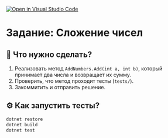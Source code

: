 [![Open in Visual Studio Code](https://classroom.github.com/assets/open-in-vscode-2e0aaae1b6195c2367325f4f02e2d04e9abb55f0b24a779b69b11b9e10269abc.svg)](https://classroom.github.com/online_ide?assignment_repo_id=18708019&assignment_repo_type=AssignmentRepo)
# Задание: Сложение чисел

## 📌 Что нужно сделать?
1. Реализовать метод `AddNumbers.Add(int a, int b)`, который принимает два числа и возвращает их сумму.
2. Проверить, что метод проходит тесты (`tests/`).
3. Закоммитить и отправить решение.

## ⚙ Как запустить тесты?
```sh
dotnet restore
dotnet build
dotnet test
